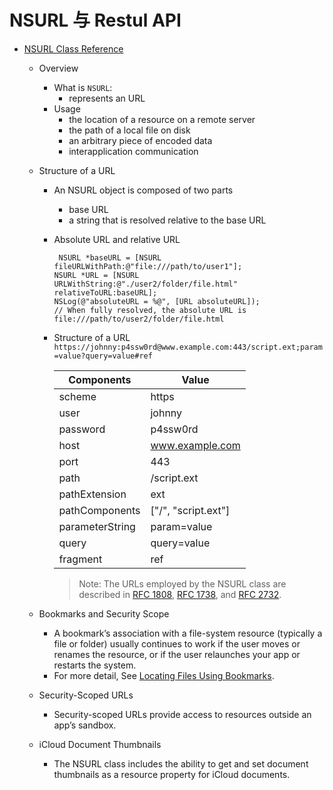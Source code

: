 # NSURL 与 Restul API

- [NSURL Class Reference](https://developer.apple.com/reference/foundation/nsurl)
   - Overview
      - What is `NSURL`:
         - represents an URL
      - Usage
         - the location of a resource on a remote server
         - the path of a local file on disk
         - an arbitrary piece of encoded data
         - interapplication communication
   - Structure of a URL
      - An NSURL object is composed of two parts
         - base URL
         - a string that is resolved relative to the base URL
      - Absolute URL and relative URL
        ```
         NSURL *baseURL = [NSURL fileURLWithPath:@"file:///path/to/user1"];
        NSURL *URL = [NSURL URLWithString:@"./user2/folder/file.html" relativeToURL:baseURL];
        NSLog(@"absoluteURL = %@", [URL absoluteURL]);  
        // When fully resolved, the absolute URL is  file:///path/to/user2/folder/file.html
          ```
      - Structure of a URL
      `https://johnny:p4ssw0rd@www.example.com:443/script.ext;param=value?query=value#ref`
      
         Components|Value|
          -------------|-----|
          scheme|https|
          user| johnny |
          password| p4ssw0rd |
          host|www.example.com|
          port| 443 |
          path|/script.ext|
          pathExtension| ext |
          pathComponents|["/", "script.ext"]|
          parameterString|param=value|
          query|query=value|
          fragment| ref |

          > Note: The URLs employed by the NSURL class are described in [RFC 1808](https://tools.ietf.org/html/rfc1808), [RFC 1738](https://tools.ietf.org/html/rfc1738), and [RFC 2732](https://tools.ietf.org/html/rfc2732).

   - Bookmarks and Security Scope
      - A bookmark’s association with a file-system resource (typically a file or folder) usually continues to work if the user moves or renames the resource, or if the user relaunches your app or restarts the system.
      - For more detail, See [Locating Files Using Bookmarks](https://developer.apple.com/library/content/documentation/FileManagement/Conceptual/FileSystemProgrammingGuide/AccessingFilesandDirectories/AccessingFilesandDirectories.html#//apple_ref/doc/uid/TP40010672-CH3-SW10).

   - Security-Scoped URLs
      - Security-scoped URLs provide access to resources outside an app’s sandbox.
   - iCloud Document Thumbnails
      - The NSURL class includes the ability to get and set document thumbnails as a resource property for iCloud documents.
